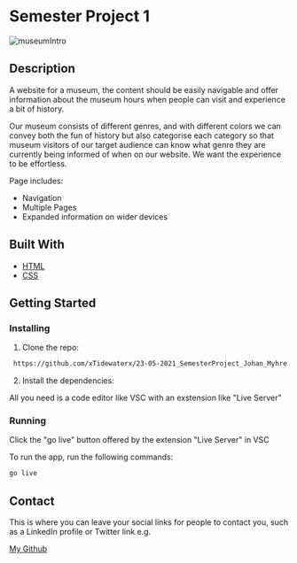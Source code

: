 # Semester Project 1


![museumIntro](https://github.com/xTidewaterx/23-05-2021_SemesterProject_Johan_Myhre/assets/79268288/e40936d1-1384-46e2-8eee-4c2fc6281447)




## Description
A website for a museum, the content should be easily navigable and offer information about the museum hours when people can visit and experience a bit of history.

Our museum consists of different genres, and with different colors we can convey both the fun of history but also categorise each category so that museum visitors of our target audience can know what genre they are currently being informed of when on our website. We want the experience to be effortless.

Page includes:

- Navigation
- Multiple Pages
- Expanded information on wider devices

## Built With



- [HTML](https://reactjs.org/)
- [CSS](https://getbootstrap.com)

## Getting Started

### Installing


1. Clone the repo:

```bash
 https://github.com/xTidewaterx/23-05-2021_SemesterProject_Johan_Myhre
```

2. Install the dependencies:

All you need is a code editor like VSC with an exstension like "Live Server"

### Running

Click the "go live" button offered by the extension "Live Server" in VSC

To run the app, run the following commands:

```bash
go live
```


## Contact

This is where you can leave your social links for people to contact you, such as a LinkedIn profile or Twitter link e.g.

[My Github](https://github.com/xTidewaterx)




